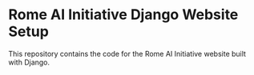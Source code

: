 # Rome AI Initiative Django Website Setup

This repository contains the code for the Rome AI Initiative website built with Django.


